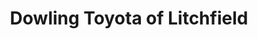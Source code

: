 ---
title: "Dowling Toyota of Litchfield"
url: /litchfield/dowling-toyota-of-litchfield/
shop: car
---